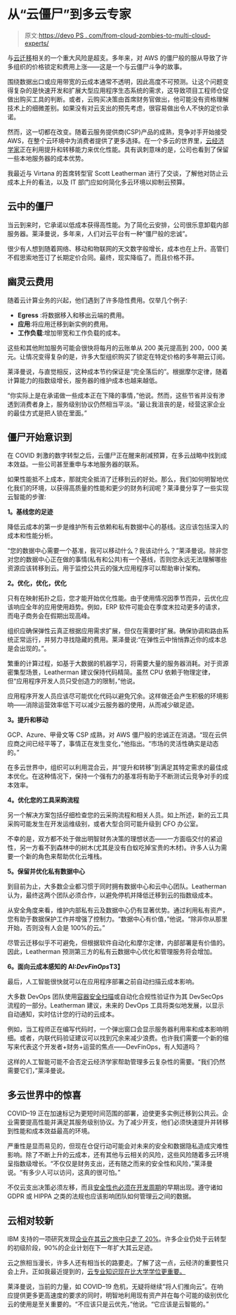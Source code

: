 # 从“云僵尸”到多云专家

> 原文:[https://devo PS . com/from-cloud-zombies-to-multi-cloud-experts/](https://devops.com/from-cloud-zombies-to-multi-cloud-experts/)

与[云迁移](https://devops.com/?s=cloud+migration)相关的一个重大风险是超支。多年来，对 AWS 的僵尸般的服从导致了许多组织的价格锁定和费用上涨——这是一个与云僵尸斗争的故事。

围绕数据出口或应用带宽的云成本通常不透明，因此高度不可预测。让这个问题变得复杂的是快速开发和扩展大型应用程序生态系统的需求，这导致项目工程师仓促做出购买工具的判断。或者，云购买决策由首席财务官做出，他可能没有资格理解技术上的细微差别。如果没有对云支出的预先考虑，很容易做出令人不快的定价承诺。

然而，这一切都在改变。随着云服务提供商(CSP)产品的成熟，竞争对手开始接受 AWS，在整个云环境中为消费者提供了更多选择。在一个多云的世界里，[云经济学家](https://devops.com/the-rise-of-the-cloud-economist-the-other-cfo/)正在利用提升和转移能力来优化性能。具有讽刺意味的是，公司也看到了保留一些本地服务器的成本优势。

我最近与 Virtana 的首席转型官 Scott Leatherman 进行了交谈，了解他对防止云成本上升的看法，以及 IT 部门应如何简化多云环境以抑制云预算。

## 云中的僵尸

当云到来时，它承诺以低成本获得高性能。为了简化云安排，公司很乐意卸载内部服务器。莱泽曼说，多年来，人们对云平台有一种“僵尸般的忠诚”。

很少有人想到随着网络、移动和物联网的天文数字般增长，成本也在上升。高管们不假思索地签订了长期定价合同。最终，现实降临了。而且价格不菲。

## 幽灵云费用

随着云计算业务的兴起，他们遇到了许多隐性费用。仅举几个例子:

*   **Egress** :将数据移入和移出云端的费用。
*   **应用**:将应用迁移到新实例的费用。
*   **工作负载**:增加带宽和工作负载的成本。

这些和其他附加服务可能会很快将每月的云账单从 200 美元提高到 200，000 美元。让情况变得复杂的是，许多大型组织购买了锁定在特定价格的多年期云订阅。

莱泽曼说，与直觉相反，这种成本节约保证是“完全落后的”。根据摩尔定律，随着计算能力的指数级增长，服务器的维护成本也越来越低。

“你实际上是在承诺做一些成本正在下降的事情，”他说。然而，这些节省并没有渗透到消费者身上，服务级别协议仍然相当平淡。“最让我沮丧的是，经营这家企业的最佳方式是把人锁在里面。”

## 僵尸开始意识到

在 COVID 刺激的数字转型之后，云僵尸正在醒来削减预算，在多云战略中找到成本效益。一些公司甚至重申与本地服务器的联系。

如果性能抵不上成本，那就完全抵消了迁移到云的好处。那么，我们如何明智地优化我们的环境，以获得高质量的性能和更少的财务利润呢？莱泽曼分享了一些实现云智能的步骤:

**1。基线您的足迹**

降低云成本的第一步是维护所有云依赖和私有数据中心的基线。这应该包括深入的成本和性能分析。

“您的数据中心需要一个基准，我可以移动什么？我该动什么？”莱泽曼说。除非您对您的数据中心正在做的事情(私有和公共)有一个基线，否则您永远无法理解哪些资源应该转移到云。用于监控公共云的强大应用程序可以帮助审计架构。

**2。优化，优化，优化**

只有在映射拓扑之后，您才能开始优化性能。由于使用情况因季节而异，云优化应该响应全年的应用使用趋势。例如，ERP 软件可能会在季度末拉动更多的请求，而电子商务会在假期出现高峰。

组织应确保弹性云真正根据应用需求扩展，但仅在需要时扩展。确保协调和路由系统正常运行，并努力寻找隐藏的费用。莱泽曼说:“在弹性云中悄悄靠近你的成本总是会出现的。”。

繁重的计算过程，如基于大数据的机器学习，将需要大量的服务器消耗。对于资源密集型场景，Leatherman 建议保持代码精简。虽然 CPU 依赖于物理定律，但“应用程序开发人员只受创造力的限制，”他说。

应用程序开发人员应该尽可能优化代码以避免冗余。这样做还会产生积极的环境影响——消除运营效率低下可以减少云服务器的使用，从而减少碳足迹。

**3。提升和移动**

GCP、Azure、甲骨文等 CSP 成熟，对 AWS 僵尸般的忠诚正在消退。“现在云供应商之间已经平等了，事情正在发生变化，”他指出。“市场的灵活性确实是动态的。”

在多云世界中，组织可以利用混合云，并“提升和转移”到满足其特定需求的最佳成本优化。在这种情况下，保持一个强有力的基准将有助于不断测试云竞争对手的成本效率。

**4。优化您的工具采购流程**

另一个解决方案包括仔细检查您的云采购流程和相关人员。如上所述，新的云工具采购可能发生在开发运维级别，或者大型合同可能升级到 CFO 办公室。

不幸的是，双方都不处于做出明智财务决策的理想状态——一方面临交付的紧迫性，另一方看不到森林中的树木(尤其是没有白蚁吃掉宝贵的木材)。许多人认为需要一个新的角色来帮助优化云堆栈。

**5。保留并优化私有数据中心**

到目前为止，大多数企业都习惯于同时拥有数据中心和云中心团队。Leatherman 认为，最终这两个团队必须合作，以避免停机并降低迁移到云的指数级成本。

从安全角度来看，维护内部私有云及数据中心仍有显著优势。通过利用私有资产，您有助于数据保护工作并增强了控制力。“数据中心有价值，”他说。“除非你从那里开始，否则没有人会是 100%的云。”

尽管云迁移似乎不可避免，但根据软件自动化和摩尔定律，内部部署是有价值的。因此，Leatherman 预测第三方的私有云数据中心优化和管理服务将会增加。

**6。面向云成本感知的 AI:*DevFinOps*T3】**

最后，人工智能很快就可以在应用程序部署之前自动扫描云成本影响。

大多数 DevOps 团队使用[容器安全扫描](https://containerjournal.com/topics/container-security/methods-to-audit-docker-container-security/)或自动化合规性验证作为其 DevSecOps 流程的一部分。Leatherman 建议，未来的 DevOps 工具将类似地发展，以显示自动通知，实时估计您的行动的云成本。

例如，当工程师正在编写代码时，一个弹出窗口会显示服务器利用率和成本影响明细。或者，内联代码验证建议可以找到冗余来减少浪费。也许我们需要一个新的缩写来代表这个开发者+财务+运营的焦点——DevFinOps，有人知道吗？

这样的人工智能可能不会否定云经济学家帮助管理多云复杂性的需要。“我们仍然需要它们，”莱泽曼说。

## 多云世界中的惊喜

COVID–19 正在加速标记为更短时间范围的部署，迫使更多实例迁移到公共云。企业需要提高性能并满足其服务级别协议。为了减少开支，他们必须快速提升并转移到性能和成本效益最高的环境。

严重性是显而易见的，但现在仓促行动可能会对未来的安全和数据隐私造成灾难性影响。除了不断上升的云成本，还有其他与云相关的风险，这些风险随着多云环境呈指数级增长。“不仅仅是财务支出，还有随之而来的安全性和风险，”莱泽曼说。“有多少人可以访问，这真的很可怕。”

不仅云支出决策必须左移，而且[安全性也必须在开发周期](https://devops.com/shifting-left-with-devsecops-esg-report-exposes-difficulties/)的早期出现。遵守诸如 GDPR 或 HIPPA 之类的法规也应该影响团队如何管理云之间的数据。

## 云相对较新

IBM 支持的一项研究发现[企业在其云之旅中只走了 20%](https://www.ibm.com/blogs/cloud-computing/2019/03/05/20-percent-cloud-transformation/)。许多企业仍处于云转型的初级阶段，90%的企业计划在下一年扩大其云足迹。

云之旅相当漫长，许多人还有相当长的路要走。了解了这一点，云经济的重要性只会上升。正如我最近提到的，[云专业知识现在比大学学位更重要。](https://devops.com/report-cloud-expertise-now-superior-to-university-degree/)

莱泽曼说，当前的力量，如 COVID–19 危机，无疑将继续“将人们推向云”。在响应提供更多更高速度的要求的同时，明智地利用现有资产并在每个可能的级别优化云的使用是至关重要的。“不应该只是云优先，”他说。“它应该是云智能的。”